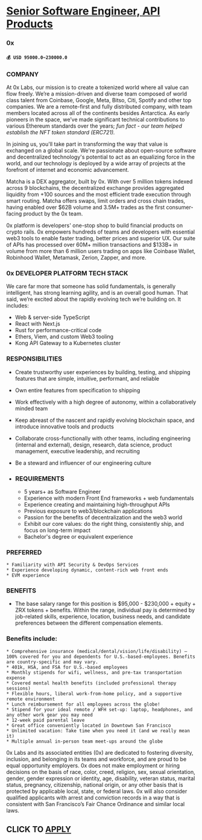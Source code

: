 # [Senior Software Engineer, API Products](https://www.remotewlb.com/apply/senior-software-engineer-api-products-90473)  
### 0x  
#### `💰 USD 95000.0~230000.0`  

### COMPANY

At 0x Labs, our mission is to create a tokenized world where all value can flow freely. We’re a mission-driven and diverse team composed of world class talent from Coinbase, Google, Meta, Bitso, Citi, Spotify and other top companies. We are a remote-first and fully distributed company, with team members located across all of the continents besides Antarctica. As early pioneers in the space, we’ve made significant technical contributions to various Ethereum standards over the years; _fun fact - our team helped establish the NFT token standard (ERC721)._

In joining us, you'll take part in transforming the way that value is exchanged on a global scale. We're passionate about open-source software and decentralized technology's potential to act as an equalizing force in the world, and our technology is deployed by a wide array of projects at the forefront of internet and economic advancement.

Matcha is a DEX aggregator, built by 0x. With over 5 million tokens indexed across 9 blockchains, the decentralized exchange provides aggregated liquidity from +100 sources and the most efficient trade execution through smart routing. Matcha offers swaps, limit orders and cross chain trades, having enabled over $62B volume and 3.5M+ trades as the first consumer-facing product by the 0x team.

0x platform is developers' one-stop shop to build financial products on crypto rails. 0x empowers hundreds of teams and developers with essential web3 tools to enable faster trading, better prices and superior UX. Our suite of APIs has processed over 60M+ million transactions and $133B+ in volume from more than 6 million users trading on apps like Coinbase Wallet, Robinhood Wallet, Metamask, Zerion, Zapper, and more.

### 0x DEVELOPER PLATFORM TECH STACK

We care far more that someone has solid fundamentals, is generally intelligent, has strong learning agility, and is an overall good human. That said, we’re excited about the rapidly evolving tech we’re building on. It includes:

  * Web & server-side TypeScript
  * React with Next.js
  * Rust for performance-critical code
  * Ethers, Viem, and custom Web3 tooling
  * Kong API Gateway to a Kubernetes cluster

### RESPONSIBILITIES

  * Create trustworthy user experiences by building, testing, and shipping features that are simple, intuitive, performant, and reliable
  * Own entire features from specification to shipping
  * Work effectively with a high degree of autonomy, within a collaboratively minded team
  * Keep abreast of the nascent and rapidly evolving blockchain space, and introduce innovative tools and products
  * Collaborate cross-functionally with other teams, including engineering (internal and external), design, research, data science, product management, executive leadership, and recruiting
  * Be a steward and influencer of our engineering culture

  * ### REQUIREMENTS

    * 5 years+ as Software Engineer
    * Experience with modern Front End frameworks + web fundamentals
    * Experience creating and maintaining high-throughput APIs
    * Previous exposure to web3/blockchain applications
    * Passion for the benefits of decentralization and the web3 world
    * Exhibit our core values: do the right thing, consistently ship, and focus on long-term impact
    * Bachelor's degree or equivalent experience

### PREFERRED

    * Familiarity with API Security & DevOps Services
    * Experience developing dynamic, content-rich web front ends
    * EVM experience

### BENEFITS

  * The base salary range for this position is $95,000 - $230,000 + equity + ZRX tokens + benefits. Within the range, individual pay is determined by job-related skills, experience, location, business needs, and candidate preferences between the different compensation elements.

### Benefits include:

    * Comprehensive insurance (medical/dental/vision/life/disability) — 100% covered for you and dependents for U.S.-based-employees. Benefits are country-specific and may vary.
    * 401k, HSA, and FSA for U.S.-based employees
    * Monthly stipends for wifi, wellness, and pre-tax transportation expense
    * Covered mental health benefits (included professional therapy sessions)
    * Flexible hours, liberal work-from-home policy, and a supportive remote environment
    * Lunch reimbursement for all employees across the globe!
    * Stipend for your ideal remote / WFH set-up: laptop, headphones, and any other work gear you may need
    * 12-week paid parental leave
    * Great office conveniently located in Downtown San Francisco
    * Unlimited vacation: Take time when you need it (and we really mean it)
    * Multiple annual in-person team meet-ups around the globe

0x Labs and its associated entities (0x) are dedicated to fostering diversity, inclusion, and belonging in its teams and workforce, and are proud to be equal opportunity employers. 0x does not make employment or hiring decisions on the basis of race, color, creed, religion, sex, sexual orientation, gender, gender expression or identity, age, disability, veteran status, marital status, pregnancy, citizenship, national origin, or any other basis that is protected by applicable local, state, or federal laws. 0x will also consider qualified applicants with arrest and conviction records in a way that is consistent with San Francisco’s Fair Chance Ordinance and similar local laws.

  
## CLICK TO [APPLY](https://www.remotewlb.com/apply/senior-software-engineer-api-products-90473)

